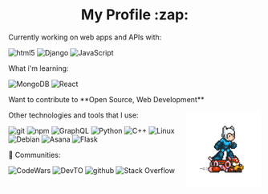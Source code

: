 <!---README--->

<h1 align="center"> My Profile :zap:</h1>

<p> Currently working on web apps and APIs with: </p>
<img alt="html5" src="https://img.shields.io/badge/-HTML5-E34F26?style=flat&logo=html5&logoColor=white" /> <img alt="Django" src="https://img.shields.io/badge/-Django-000?&logo=django" /> <img alt="JavaScript" src="https://img.shields.io/badge/-JavaSript-000?&logo=JavaScript&logoColor=ddc508" />

<p> What i'm learning: </p>
<img alt="MongoDB" src="https://img.shields.io/badge/-MongoDB-13aa52?style=flat&logo=mongodb&logoColor=white" /> <img alt="React" src="https://img.shields.io/badge/-React-000?&logo=react" />
<p> Want to contribute to **Open Source, Web Development** </p>
<img align="right" style="float" src="https://github.com/LorM89/LorM89/blob/main/assets/cloudyman.gif" width="30%"/> 

<p> Other technologies and tools that I use: </p>
<img alt="git" src="https://img.shields.io/badge/-Git-13aa52?style=flat&logo=git" /> <img alt="npm" src="https://img.shields.io/badge/-NPM-CB3837?style=flat&logo=npm&logoColor=white"/> <img alt="GraphQL" src="https://img.shields.io/badge/-GraphQL-E10098?style=flat&logo=graphql&logoColor=white" /> <img alt="Python" src="https://img.shields.io/badge/-Python-1338bd?style=flat&logo=python" /> <img alt="C++" src="https://img.shields.io/badge/-C++-000?&logo=c%2b%2b&logoColor=00599C" /> <img alt="Linux" src="https://img.shields.io/badge/-Linux-000?&logo=linux" /> <img alt="Debian" src="https://img.shields.io/badge/-Debian-000?&logo=debian" /> <img alt="Asana" src="https://img.shields.io/badge/-Asana-000?&logo=asana" />  <img alt="Flask" src="https://img.shields.io/badge/-Flask-000?&logo=flask" /> 

<p>
  👯 Communities: 
  <p>
    <img alt="CodeWars" src="https://img.shields.io/badge/-CodeWars-000?&style=flat&logo=codewars&logoColor=9f0000"/>
    <img alt="DevTO" src="https://img.shields.io/badge/DEV.TO-%230A0A0A.svg?&style=flat&logo=dev-dot-to&logoColor=white" />
    <img alt="github" src="https://img.shields.io/badge/github-222121?&style=flat&logo=github&logoColor=white"/> 
    <img alt="Stack Overflow" src="https://img.shields.io/badge/Stack Overflow-000?&style=flat&logo=stackoverflow"/> 
  </p>
</p>

